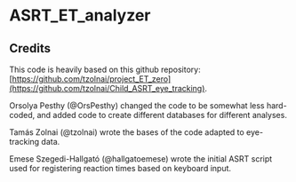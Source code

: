 # ASRT_ET_analyzer

## Credits

This code is heavily based on this github repository: [https://github.com/tzolnai/project_ET_zero](https://github.com/tzolnai/Child_ASRT_eye_tracking).

Orsolya Pesthy (@OrsPesthy) changed the code to be somewhat less hard-coded, and added code to create different databases for different analyses.

Tamás Zolnai (@tzolnai) wrote the bases of the code adapted to eye-tracking data.

Emese Szegedi-Hallgató (@hallgatoemese) wrote the initial ASRT script used for registering reaction times based on keyboard input.
